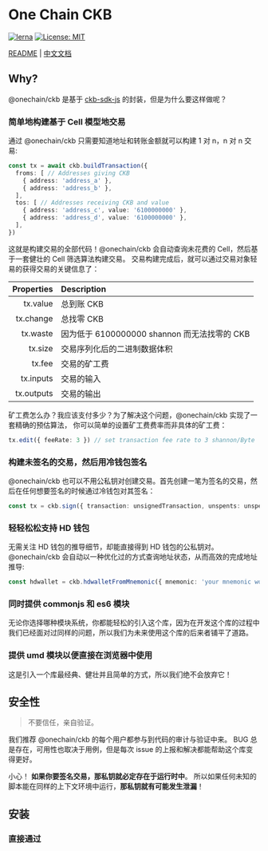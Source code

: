 # One Chain CKB

[![lerna](https://img.shields.io/badge/maintained%20with-lerna-cc00ff.svg)](https://lerna.js.org/)
[![License: MIT](https://img.shields.io/badge/License-MIT-yellow.svg)](https://opensource.org/licenses/MIT)

[README](README.md) | [中文文档](README.zh.md)


## Why?

@onechain/ckb 是基于 [ckb-sdk-js](https://github.com/nervosnetwork/ckb-sdk-js) 的封装，但是为什么要这样做呢？

### 简单地构建基于 Cell 模型地交易

通过 @onechain/ckb 只需要知道地址和转账金额就可以构建 1 对 n，n 对 n 交易:

```ts
const tx = await ckb.buildTransaction({
  froms: [ // Addresses giving CKB
    { address: 'address_a' },
    { address: 'address_b' },
  ],
  tos: [ // Addresses receiving CKB and value
    { address: 'address_c', value: '6100000000' },
    { address: 'address_d', value: '6100000000' },
  ],
})
```

这就是构建交易的全部代码！@onechain/ckb 会自动查询未花费的 Cell，然后基于一套健壮的 Cell 筛选算法构建交易。
交易构建完成后，就可以通过交易对象轻易的获得交易的关键信息了：

| Properties |                Description                |
| ---------: | :---------------------------------------- |
|   tx.value | 总到账 CKB                                  |
|  tx.change | 总找零 CKB                                  |
|   tx.waste | 因为低于 6100000000 shannon 而无法找零的 CKB |
|    tx.size | 交易序列化后的二进制数据体积                  |
|     tx.fee | 交易的矿工费                              |
|  tx.inputs | 交易的输入                        |
| tx.outputs | 交易的输出                       |

矿工费怎么办？我应该支付多少？为了解决这个问题，@onechain/ckb 实现了一套精确的预估算法，
你可以简单的设置矿工费费率而非具体的矿工费：

```ts
tx.edit({ feeRate: 3 }) // set transaction fee rate to 3 shannon/Byte
```

### 构建未签名的交易，然后用冷钱包签名

@onechain/ckb 也可以不用公私钥对创建交易。首先创建一笔为签名的交易，然后在任何想要签名的时候通过冷钱包对其签名：

```ts
const tx = ckb.sign({ transaction: unsignedTransaction, unspents: unspentsGetFromTxUnspents })
```

### 轻轻松松支持 HD 钱包

无需关注 HD 钱包的推导细节，却能直接得到 HD 钱包的公私钥对。 @onechain/ckb 会自动以一种优化过的方式查询地址状态，从而高效的完成地址推导:

```ts
const hdwallet = ckb.hdwalletFromMnemonic({ mnemonic: 'your mnemonic words', path: `m/44'/309'/0'`' })
```

### 同时提供 commonjs 和 es6 模块

无论你选择哪种模块系统，你都能轻松的引入这个库，因为在开发这个库的过程中我们已经面对过同样的问题，所以我们为未来使用这个库的后来者铺平了道路。

### 提供 umd 模块以便直接在浏览器中使用

这是引入一个库最经典、健壮并且简单的方式，所以我们绝不会放弃它！


## 安全性

> 不要信任，亲自验证。

我们推荐 @onechain/ckb 的每个用户都参与到代码的审计与验证中来。 BUG 总是存在，可用性也取决于用例，但是每次 issue 的上报和解决都能帮助这个库变得更好。

小心！ **如果你要签名交易，那私钥就必定存在于运行时中**。 所以如果任何未知的脚本能在同样的上下文环境中运行，**那私钥就有可能发生泄漏**！


## 安装

### 直接通过 <script> 载入

请使用此位置的 umd 模块 `packages/pack/dist/*.umd.js` 。

### NPM

```sh
npm i --save @onechain/ckb
```

### 自己构建

首先 clone 这个仓库，然后：

```sh
yarn run reboot
yarn run build
```

> 这个仓库使用了 lerna 和 yarn workspace 来进行 monorepo 管理，所以你不能直接使用 `npm install`.


## 使用

### 环境要求

Node、Electron 以及任何支持 ES5+ 的现代浏览器！

### 示例

想知道如何开始？前往 [examples](./example) 查看示例，所有环境下的接口都是一致的。

> 执行示例之前，你需要 `cp .env.example .env` 并在 `.env` 中填入你自己的公私钥对


## 开发

### 代码风格

我们使用一个稍微修改过的 standardjs 版本： https://github.com/BlockABC/eslint-config-blockabc


## License

[MIT](LICENSE)
